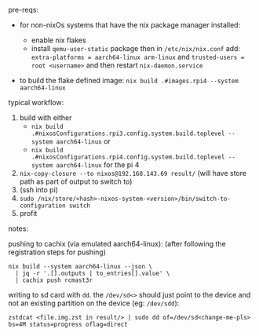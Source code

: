 pre-reqs:

- for non-nixOs systems that have the nix package manager installed:
    - enable nix flakes
    - install `qemu-user-static` package then in `/etc/nix/nix.conf` add:
        `extra-platforms = aarch64-linux arm-linux` and `trusted-users = root <username>` and then restart `nix-daemon.service`


- to build the flake defined image: `nix build .#images.rpi4 --system aarch64-linux`

typical workflow:

1. build with either
    - `nix build .#nixosConfigurations.rpi3.config.system.build.toplevel --system aarch64-linux`
or
    - `nix build .#nixosConfigurations.rpi4.config.system.build.toplevel --system aarch64-linux` for the pi 4
2. `nix-copy-closure --to nixos@192.168.143.69 result/` (will have store path as part of output to switch to)
3. (ssh into pi)
4. `sudo /nix/store/<hash>-nixos-system-<version>/bin/switch-to-configuration switch`
5. profit

notes:

pushing to cachix (via emulated aarch64-linux):
(after following the registration steps for pushing)
```
nix build --system aarch64-linux --json \
  | jq -r '.[].outputs | to_entries[].value' \
  | cachix push rcmast3r
```


writing to sd card with `dd`. the `/dev/sd<>` should just point to the device and not an existing partition on the device (eg: `/dev/sdd`):
```
zstdcat <file.img.zst in result/> | sudo dd of=/dev/sd<change-me-pls> bs=4M status=progress oflag=direct
```
